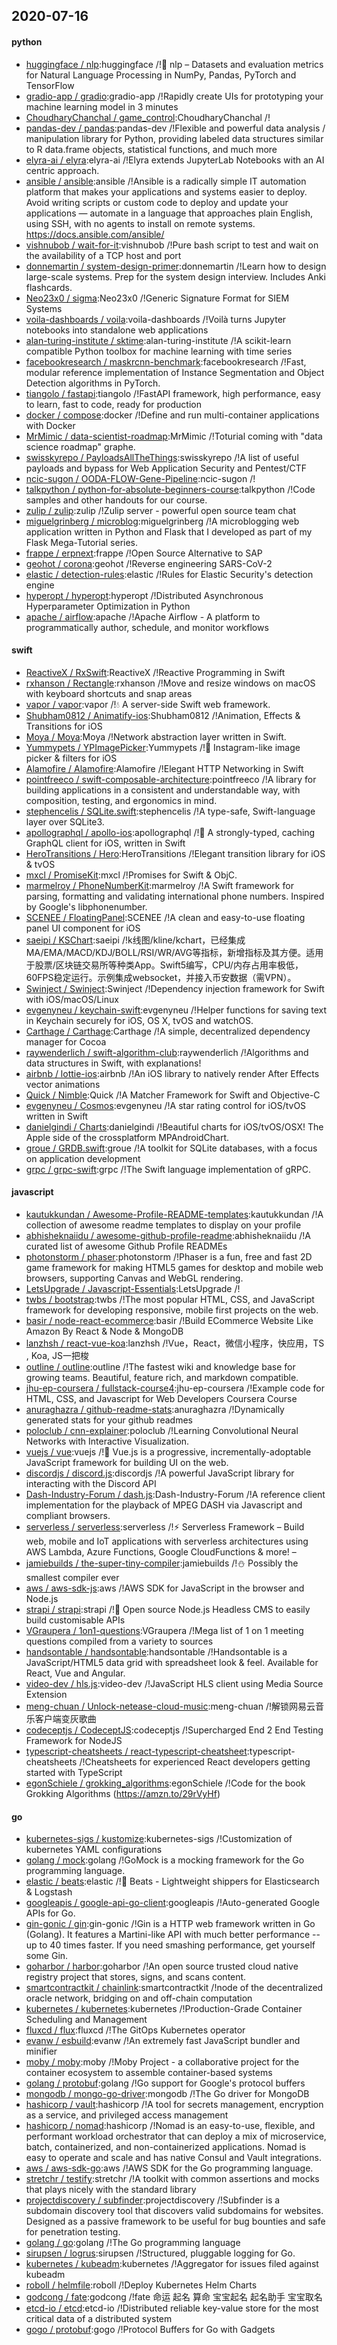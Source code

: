 ## 2020-07-16

#### python
* [huggingface / nlp](https://github.com/huggingface/nlp):huggingface /!🤗
nlp – Datasets and evaluation metrics for Natural Language Processing in NumPy, Pandas, PyTorch and TensorFlow
* [gradio-app / gradio](https://github.com/gradio-app/gradio):gradio-app /!Rapidly create UIs for prototyping your machine learning model in 3 minutes
* [ChoudharyChanchal / game_control](https://github.com/ChoudharyChanchal/game_control):ChoudharyChanchal /!
* [pandas-dev / pandas](https://github.com/pandas-dev/pandas):pandas-dev /!Flexible and powerful data analysis / manipulation library for Python, providing labeled data structures similar to R data.frame objects, statistical functions, and much more
* [elyra-ai / elyra](https://github.com/elyra-ai/elyra):elyra-ai /!Elyra extends JupyterLab Notebooks with an AI centric approach.
* [ansible / ansible](https://github.com/ansible/ansible):ansible /!Ansible is a radically simple IT automation platform that makes your applications and systems easier to deploy. Avoid writing scripts or custom code to deploy and update your applications — automate in a language that approaches plain English, using SSH, with no agents to install on remote systems. https://docs.ansible.com/ansible/
* [vishnubob / wait-for-it](https://github.com/vishnubob/wait-for-it):vishnubob /!Pure bash script to test and wait on the availability of a TCP host and port
* [donnemartin / system-design-primer](https://github.com/donnemartin/system-design-primer):donnemartin /!Learn how to design large-scale systems. Prep for the system design interview. Includes Anki flashcards.
* [Neo23x0 / sigma](https://github.com/Neo23x0/sigma):Neo23x0 /!Generic Signature Format for SIEM Systems
* [voila-dashboards / voila](https://github.com/voila-dashboards/voila):voila-dashboards /!Voilà turns Jupyter notebooks into standalone web applications
* [alan-turing-institute / sktime](https://github.com/alan-turing-institute/sktime):alan-turing-institute /!A scikit-learn compatible Python toolbox for machine learning with time series
* [facebookresearch / maskrcnn-benchmark](https://github.com/facebookresearch/maskrcnn-benchmark):facebookresearch /!Fast, modular reference implementation of Instance Segmentation and Object Detection algorithms in PyTorch.
* [tiangolo / fastapi](https://github.com/tiangolo/fastapi):tiangolo /!FastAPI framework, high performance, easy to learn, fast to code, ready for production
* [docker / compose](https://github.com/docker/compose):docker /!Define and run multi-container applications with Docker
* [MrMimic / data-scientist-roadmap](https://github.com/MrMimic/data-scientist-roadmap):MrMimic /!Toturial coming with "data science roadmap" graphe.
* [swisskyrepo / PayloadsAllTheThings](https://github.com/swisskyrepo/PayloadsAllTheThings):swisskyrepo /!A list of useful payloads and bypass for Web Application Security and Pentest/CTF
* [ncic-sugon / OODA-FLOW-Gene-Pipeline](https://github.com/ncic-sugon/OODA-FLOW-Gene-Pipeline):ncic-sugon /!
* [talkpython / python-for-absolute-beginners-course](https://github.com/talkpython/python-for-absolute-beginners-course):talkpython /!Code samples and other handouts for our course.
* [zulip / zulip](https://github.com/zulip/zulip):zulip /!Zulip server - powerful open source team chat
* [miguelgrinberg / microblog](https://github.com/miguelgrinberg/microblog):miguelgrinberg /!A microblogging web application written in Python and Flask that I developed as part of my Flask Mega-Tutorial series.
* [frappe / erpnext](https://github.com/frappe/erpnext):frappe /!Open Source Alternative to SAP
* [geohot / corona](https://github.com/geohot/corona):geohot /!Reverse engineering SARS-CoV-2
* [elastic / detection-rules](https://github.com/elastic/detection-rules):elastic /!Rules for Elastic Security's detection engine
* [hyperopt / hyperopt](https://github.com/hyperopt/hyperopt):hyperopt /!Distributed Asynchronous Hyperparameter Optimization in Python
* [apache / airflow](https://github.com/apache/airflow):apache /!Apache Airflow - A platform to programmatically author, schedule, and monitor workflows

#### swift
* [ReactiveX / RxSwift](https://github.com/ReactiveX/RxSwift):ReactiveX /!Reactive Programming in Swift
* [rxhanson / Rectangle](https://github.com/rxhanson/Rectangle):rxhanson /!Move and resize windows on macOS with keyboard shortcuts and snap areas
* [vapor / vapor](https://github.com/vapor/vapor):vapor /!💧
A server-side Swift web framework.
* [Shubham0812 / Animatify-ios](https://github.com/Shubham0812/Animatify-ios):Shubham0812 /!Animation, Effects & Transitions for iOS
* [Moya / Moya](https://github.com/Moya/Moya):Moya /!Network abstraction layer written in Swift.
* [Yummypets / YPImagePicker](https://github.com/Yummypets/YPImagePicker):Yummypets /!📸
Instagram-like image picker & filters for iOS
* [Alamofire / Alamofire](https://github.com/Alamofire/Alamofire):Alamofire /!Elegant HTTP Networking in Swift
* [pointfreeco / swift-composable-architecture](https://github.com/pointfreeco/swift-composable-architecture):pointfreeco /!A library for building applications in a consistent and understandable way, with composition, testing, and ergonomics in mind.
* [stephencelis / SQLite.swift](https://github.com/stephencelis/SQLite.swift):stephencelis /!A type-safe, Swift-language layer over SQLite3.
* [apollographql / apollo-ios](https://github.com/apollographql/apollo-ios):apollographql /!📱
A strongly-typed, caching GraphQL client for iOS, written in Swift
* [HeroTransitions / Hero](https://github.com/HeroTransitions/Hero):HeroTransitions /!Elegant transition library for iOS & tvOS
* [mxcl / PromiseKit](https://github.com/mxcl/PromiseKit):mxcl /!Promises for Swift & ObjC.
* [marmelroy / PhoneNumberKit](https://github.com/marmelroy/PhoneNumberKit):marmelroy /!A Swift framework for parsing, formatting and validating international phone numbers. Inspired by Google's libphonenumber.
* [SCENEE / FloatingPanel](https://github.com/SCENEE/FloatingPanel):SCENEE /!A clean and easy-to-use floating panel UI component for iOS
* [saeipi / KSChart](https://github.com/saeipi/KSChart):saeipi /!k线图/kline/kchart，已经集成MA/EMA/MACD/KDJ/BOLL/RSI/WR/AVG等指标，新增指标及其方便。适用于股票/区块链交易所等种类App。Swift5编写，CPU/内存占用率极低，60FPS稳定运行。示例集成websocket，并接入币安数据（需VPN）。
* [Swinject / Swinject](https://github.com/Swinject/Swinject):Swinject /!Dependency injection framework for Swift with iOS/macOS/Linux
* [evgenyneu / keychain-swift](https://github.com/evgenyneu/keychain-swift):evgenyneu /!Helper functions for saving text in Keychain securely for iOS, OS X, tvOS and watchOS.
* [Carthage / Carthage](https://github.com/Carthage/Carthage):Carthage /!A simple, decentralized dependency manager for Cocoa
* [raywenderlich / swift-algorithm-club](https://github.com/raywenderlich/swift-algorithm-club):raywenderlich /!Algorithms and data structures in Swift, with explanations!
* [airbnb / lottie-ios](https://github.com/airbnb/lottie-ios):airbnb /!An iOS library to natively render After Effects vector animations
* [Quick / Nimble](https://github.com/Quick/Nimble):Quick /!A Matcher Framework for Swift and Objective-C
* [evgenyneu / Cosmos](https://github.com/evgenyneu/Cosmos):evgenyneu /!A star rating control for iOS/tvOS written in Swift
* [danielgindi / Charts](https://github.com/danielgindi/Charts):danielgindi /!Beautiful charts for iOS/tvOS/OSX! The Apple side of the crossplatform MPAndroidChart.
* [groue / GRDB.swift](https://github.com/groue/GRDB.swift):groue /!A toolkit for SQLite databases, with a focus on application development
* [grpc / grpc-swift](https://github.com/grpc/grpc-swift):grpc /!The Swift language implementation of gRPC.

#### javascript
* [kautukkundan / Awesome-Profile-README-templates](https://github.com/kautukkundan/Awesome-Profile-README-templates):kautukkundan /!A collection of awesome readme templates to display on your profile
* [abhisheknaiidu / awesome-github-profile-readme](https://github.com/abhisheknaiidu/awesome-github-profile-readme):abhisheknaiidu /!A curated list of awesome Github Profile READMEs
* [photonstorm / phaser](https://github.com/photonstorm/phaser):photonstorm /!Phaser is a fun, free and fast 2D game framework for making HTML5 games for desktop and mobile web browsers, supporting Canvas and WebGL rendering.
* [LetsUpgrade / Javascript-Essentials](https://github.com/LetsUpgrade/Javascript-Essentials):LetsUpgrade /!
* [twbs / bootstrap](https://github.com/twbs/bootstrap):twbs /!The most popular HTML, CSS, and JavaScript framework for developing responsive, mobile first projects on the web.
* [basir / node-react-ecommerce](https://github.com/basir/node-react-ecommerce):basir /!Build ECommerce Website Like Amazon By React & Node & MongoDB
* [lanzhsh / react-vue-koa](https://github.com/lanzhsh/react-vue-koa):lanzhsh /!Vue，React，微信小程序，快应用，TS , Koa, JS一把梭
* [outline / outline](https://github.com/outline/outline):outline /!The fastest wiki and knowledge base for growing teams. Beautiful, feature rich, and markdown compatible.
* [jhu-ep-coursera / fullstack-course4](https://github.com/jhu-ep-coursera/fullstack-course4):jhu-ep-coursera /!Example code for HTML, CSS, and Javascript for Web Developers Coursera Course
* [anuraghazra / github-readme-stats](https://github.com/anuraghazra/github-readme-stats):anuraghazra /!Dynamically generated stats for your github readmes
* [poloclub / cnn-explainer](https://github.com/poloclub/cnn-explainer):poloclub /!Learning Convolutional Neural Networks with Interactive Visualization.
* [vuejs / vue](https://github.com/vuejs/vue):vuejs /!🖖
Vue.js is a progressive, incrementally-adoptable JavaScript framework for building UI on the web.
* [discordjs / discord.js](https://github.com/discordjs/discord.js):discordjs /!A powerful JavaScript library for interacting with the Discord API
* [Dash-Industry-Forum / dash.js](https://github.com/Dash-Industry-Forum/dash.js):Dash-Industry-Forum /!A reference client implementation for the playback of MPEG DASH via Javascript and compliant browsers.
* [serverless / serverless](https://github.com/serverless/serverless):serverless /!⚡
Serverless Framework – Build web, mobile and IoT applications with serverless architectures using AWS Lambda, Azure Functions, Google CloudFunctions & more! –
* [jamiebuilds / the-super-tiny-compiler](https://github.com/jamiebuilds/the-super-tiny-compiler):jamiebuilds /!⛄
Possibly the smallest compiler ever
* [aws / aws-sdk-js](https://github.com/aws/aws-sdk-js):aws /!AWS SDK for JavaScript in the browser and Node.js
* [strapi / strapi](https://github.com/strapi/strapi):strapi /!🚀
Open source Node.js Headless CMS to easily build customisable APIs
* [VGraupera / 1on1-questions](https://github.com/VGraupera/1on1-questions):VGraupera /!Mega list of 1 on 1 meeting questions compiled from a variety to sources
* [handsontable / handsontable](https://github.com/handsontable/handsontable):handsontable /!Handsontable is a JavaScript/HTML5 data grid with spreadsheet look & feel. Available for React, Vue and Angular.
* [video-dev / hls.js](https://github.com/video-dev/hls.js):video-dev /!JavaScript HLS client using Media Source Extension
* [meng-chuan / Unlock-netease-cloud-music](https://github.com/meng-chuan/Unlock-netease-cloud-music):meng-chuan /!解锁网易云音乐客户端变灰歌曲
* [codeceptjs / CodeceptJS](https://github.com/codeceptjs/CodeceptJS):codeceptjs /!Supercharged End 2 End Testing Framework for NodeJS
* [typescript-cheatsheets / react-typescript-cheatsheet](https://github.com/typescript-cheatsheets/react-typescript-cheatsheet):typescript-cheatsheets /!Cheatsheets for experienced React developers getting started with TypeScript
* [egonSchiele / grokking_algorithms](https://github.com/egonSchiele/grokking_algorithms):egonSchiele /!Code for the book Grokking Algorithms (https://amzn.to/29rVyHf)

#### go
* [kubernetes-sigs / kustomize](https://github.com/kubernetes-sigs/kustomize):kubernetes-sigs /!Customization of kubernetes YAML configurations
* [golang / mock](https://github.com/golang/mock):golang /!GoMock is a mocking framework for the Go programming language.
* [elastic / beats](https://github.com/elastic/beats):elastic /!🐠
Beats - Lightweight shippers for Elasticsearch & Logstash
* [googleapis / google-api-go-client](https://github.com/googleapis/google-api-go-client):googleapis /!Auto-generated Google APIs for Go.
* [gin-gonic / gin](https://github.com/gin-gonic/gin):gin-gonic /!Gin is a HTTP web framework written in Go (Golang). It features a Martini-like API with much better performance -- up to 40 times faster. If you need smashing performance, get yourself some Gin.
* [goharbor / harbor](https://github.com/goharbor/harbor):goharbor /!An open source trusted cloud native registry project that stores, signs, and scans content.
* [smartcontractkit / chainlink](https://github.com/smartcontractkit/chainlink):smartcontractkit /!node of the decentralized oracle network, bridging on and off-chain computation
* [kubernetes / kubernetes](https://github.com/kubernetes/kubernetes):kubernetes /!Production-Grade Container Scheduling and Management
* [fluxcd / flux](https://github.com/fluxcd/flux):fluxcd /!The GitOps Kubernetes operator
* [evanw / esbuild](https://github.com/evanw/esbuild):evanw /!An extremely fast JavaScript bundler and minifier
* [moby / moby](https://github.com/moby/moby):moby /!Moby Project - a collaborative project for the container ecosystem to assemble container-based systems
* [golang / protobuf](https://github.com/golang/protobuf):golang /!Go support for Google's protocol buffers
* [mongodb / mongo-go-driver](https://github.com/mongodb/mongo-go-driver):mongodb /!The Go driver for MongoDB
* [hashicorp / vault](https://github.com/hashicorp/vault):hashicorp /!A tool for secrets management, encryption as a service, and privileged access management
* [hashicorp / nomad](https://github.com/hashicorp/nomad):hashicorp /!Nomad is an easy-to-use, flexible, and performant workload orchestrator that can deploy a mix of microservice, batch, containerized, and non-containerized applications. Nomad is easy to operate and scale and has native Consul and Vault integrations.
* [aws / aws-sdk-go](https://github.com/aws/aws-sdk-go):aws /!AWS SDK for the Go programming language.
* [stretchr / testify](https://github.com/stretchr/testify):stretchr /!A toolkit with common assertions and mocks that plays nicely with the standard library
* [projectdiscovery / subfinder](https://github.com/projectdiscovery/subfinder):projectdiscovery /!Subfinder is a subdomain discovery tool that discovers valid subdomains for websites. Designed as a passive framework to be useful for bug bounties and safe for penetration testing.
* [golang / go](https://github.com/golang/go):golang /!The Go programming language
* [sirupsen / logrus](https://github.com/sirupsen/logrus):sirupsen /!Structured, pluggable logging for Go.
* [kubernetes / kubeadm](https://github.com/kubernetes/kubeadm):kubernetes /!Aggregator for issues filed against kubeadm
* [roboll / helmfile](https://github.com/roboll/helmfile):roboll /!Deploy Kubernetes Helm Charts
* [godcong / fate](https://github.com/godcong/fate):godcong /!fate 命运 起名 算命 宝宝起名 起名助手 宝宝取名
* [etcd-io / etcd](https://github.com/etcd-io/etcd):etcd-io /!Distributed reliable key-value store for the most critical data of a distributed system
* [gogo / protobuf](https://github.com/gogo/protobuf):gogo /!Protocol Buffers for Go with Gadgets
